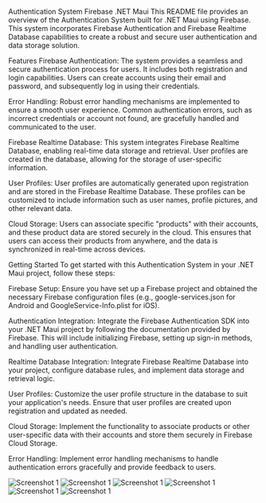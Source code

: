 Authentication System Firebase .NET Maui
This README file provides an overview of the Authentication System built for .NET Maui using Firebase. This system incorporates Firebase Authentication and Firebase Realtime Database capabilities to create a robust and secure user authentication and data storage solution.

Features
Firebase Authentication: The system provides a seamless and secure authentication process for users. It includes both registration and login capabilities. Users can create accounts using their email and password, and subsequently log in using their credentials.

Error Handling: Robust error handling mechanisms are implemented to ensure a smooth user experience. Common authentication errors, such as incorrect credentials or account not found, are gracefully handled and communicated to the user.

Firebase Realtime Database: This system integrates Firebase Realtime Database, enabling real-time data storage and retrieval. User profiles are created in the database, allowing for the storage of user-specific information.

User Profiles: User profiles are automatically generated upon registration and are stored in the Firebase Realtime Database. These profiles can be customized to include information such as user names, profile pictures, and other relevant data.

Cloud Storage: Users can associate specific "products" with their accounts, and these product data are stored securely in the cloud. This ensures that users can access their products from anywhere, and the data is synchronized in real-time across devices.

Getting Started
To get started with this Authentication System in your .NET Maui project, follow these steps:

Firebase Setup: Ensure you have set up a Firebase project and obtained the necessary Firebase configuration files (e.g., google-services.json for Android and GoogleService-Info.plist for iOS).

Authentication Integration: Integrate the Firebase Authentication SDK into your .NET Maui project by following the documentation provided by Firebase. This will include initializing Firebase, setting up sign-in methods, and handling user authentication.

Realtime Database Integration: Integrate Firebase Realtime Database into your project, configure database rules, and implement data storage and retrieval logic.

User Profiles: Customize the user profile structure in the database to suit your application's needs. Ensure that user profiles are created upon registration and updated as needed.

Cloud Storage: Implement the functionality to associate products or other user-specific data with their accounts and store them securely in Firebase Cloud Storage.

Error Handling: Implement error handling mechanisms to handle authentication errors gracefully and provide feedback to users.

![Screenshot 1](./screenshots/MainPage.png)
![Screenshot 1](./screenshots/AuthPage.png)
![Screenshot 1](./screenshots/Register.png)
![Screenshot 1](./screenshots/AuthFirebase.png)
![Screenshot 1](./screenshots/ProductPage.png)
![Screenshot 1](./screenshots/RealtimeFirebase.png)
